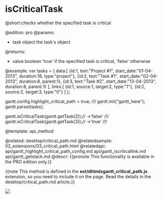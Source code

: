 isCriticalTask
=============
@short:checks whether the specified task is critical
	
@edition: pro
@params:
- task	object	the task's object


@returns:
- value	boolean	'true' if the specified task is critical, 'false' otherwise 

@example:
var tasks = {
	data:[
       {id:1, text:"Project #1", start_date:"01-04-2013", duration:18, type:"project"},
       {id:2, text:"Task #1", start_date:"02-04-2013", duration:8, parent:1},
       {id:3, text:"Task #2", start_date:"13-04-2013", duration:8, parent:1}
    ],
    links:[
       {id:1, source:1, target:2, type:"1"},
       {id:2, source:2, target:3, type:"0"}
    ]
};

gantt.config.highlight_critical_path = true; /*!*/
gantt.init("gantt_here");
gantt.parse(tasks);

gantt.isCriticalTask(gantt.getTask(2));// ->'false' /*!*/
gantt.isCriticalTask(gantt.getTask(3));// ->'true' /*!*/

@template:	api_method


@related:
	desktop/critical_path.md
@relatedsample:
	02_extensions/03_critical_path.html
@relatedapi:
	api/gantt_highlight_critical_path_config.md
	api/gantt_iscriticallink.md
    api/gantt_getslack.md
@descr:
{{pronote This functionality is available in the PRO edition only.}}

{{note This method is defined in the **ext/dhtmlxgantt_critical_path.js** extension, so you need to include it on the page. Read the details in the desktop/critical_path.md article.}}



<img src="api/iscritical_path.png"/>